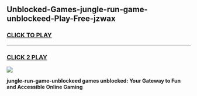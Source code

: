 
## Unblocked-Games-jungle-run-game-unblockeed-Play-Free-jzwax
<h3>
<a href="https://premium76.site?title=jungle-run-game-unblockeed&ref=17A">CLICK TO PLAY</a></h3>
<hr>

<h3>
<a href="https://premium76.site?title=jungle-run-game-unblockeed&ref=17A">CLICK 2 PLAY</a>
  
</h3>

<a href="https://premium76.site?title=jungle-run-game-unblockeed&ref=17A"><img src="https://clearcache.store/games.png"></a>


**jungle-run-game-unblockeed games unblocked: Your Gateway to Fun and Accessible Online Gaming**
